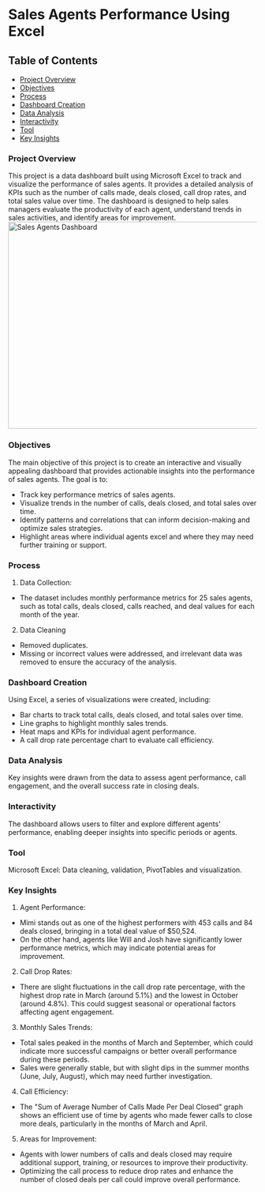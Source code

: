 # Sales Agents Performance Using Excel
## Table of Contents
- [Project Overview](#Project-Overview)
- [Objectives](#Objectives)
- [Process](#Process)
- [Dashboard Creation](#Dashboard-Creation)
- [Data Analysis](#Data-Analysis)
- [Interactivity](#Interactivity)
- [Tool](#Tool)
- [Key Insights](#Key-Insights)
### Project Overview
This project is a data dashboard built using Microsoft Excel to track and visualize the performance of sales agents. It provides a detailed analysis of KPIs such as the number of calls made, deals closed, call drop rates, and total sales value over time. The dashboard is designed to help sales managers evaluate the productivity of each agent, understand trends in sales activities, and identify areas for improvement.
<img width="890" height="419" alt="Sales Agents Dashboard" src="https://github.com/user-attachments/assets/89334a15-3243-4f82-a1b6-34648677ec07" />
### Objectives
The main objective of this project is to create an interactive and visually appealing dashboard that provides actionable insights into the performance of sales agents. The goal is to:
- Track key performance metrics of sales agents.
- Visualize trends in the number of calls, deals closed, and total sales over time.
- Identify patterns and correlations that can inform decision-making and optimize sales strategies.
- Highlight areas where individual agents excel and where they may need further training or support.
### Process
1. Data Collection:
- The dataset includes monthly performance metrics for 25 sales agents, such as total calls, deals closed, calls reached, and deal values for each month of the year.
2. Data Cleaning
- Removed duplicates.
- Missing or incorrect values were addressed, and irrelevant data was removed to ensure the accuracy of the analysis.
### Dashboard Creation
Using Excel, a series of visualizations were created, including:
- Bar charts to track total calls, deals closed, and total sales over time.
- Line graphs to highlight monthly sales trends.
- Heat maps and KPIs for individual agent performance.
- A call drop rate percentage chart to evaluate call efficiency.
### Data Analysis
Key insights were drawn from the data to assess agent performance, call engagement, and the overall success rate in closing deals.
### Interactivity
The dashboard allows users to filter and explore different agents' performance, enabling deeper insights into specific periods or agents.
### Tool
Microsoft Excel: Data cleaning, validation, PivotTables and visualization.
### Key Insights
1. Agent Performance:
- Mimi stands out as one of the highest performers with 453 calls and 84 deals closed, bringing in a total deal value of $50,524.
- On the other hand, agents like Will and Josh have significantly lower performance metrics, which may indicate potential areas for improvement.
2. Call Drop Rates:
- There are slight fluctuations in the call drop rate percentage, with the highest drop rate in March (around 5.1%) and the lowest in October (around 4.8%). This could suggest seasonal or operational factors affecting agent engagement.
3. Monthly Sales Trends:
- Total sales peaked in the months of March and September, which could indicate more successful campaigns or better overall performance during these periods.
- Sales were generally stable, but with slight dips in the summer months (June, July, August), which may need further investigation.
4. Call Efficiency:
- The "Sum of Average Number of Calls Made Per Deal Closed" graph shows an efficient use of time by agents who made fewer calls to close more deals, particularly in the months of March and April.
5. Areas for Improvement:
- Agents with lower numbers of calls and deals closed may require additional support, training, or resources to improve their productivity.
- Optimizing the call process to reduce drop rates and enhance the number of closed deals per call could improve overall performance.



